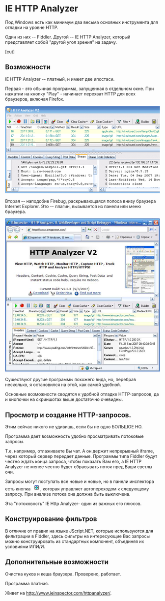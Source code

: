 # IE HTTP Analyzer

Под Windows есть как минимум два весьма основных инструмента для отладки на уровне HTTP.

Один из них -- Fiddler. Другой -- IE HTTP Analyzer, который представляет собой "другой угол зрения" на задачу.

[cut]

## Возможности
IE HTTP Analyzer -- платный, и имеет две ипостаси.

Первая - это обычная программа, запущенная в отдельном окне. При нажатии на кнопку "Play" - начинает перехват HTTP для всех браузеров, включая Firefox.

![](ie-http-analyzer.gif)

Вторая -- наподобие Firebug, раскрывающаяся полоса внизу браузера Internet Explorer. Это -- плагин, вызывается из панели или меню браузера.

![](ie-http-analyzer-2.gif)

Существуют другие программы похожего вида, но, перебрав несколько, я остановился на этой, как самой удобной.

Основные возможности сводятся к удобной отладке HTTP-запросов, да и кнопочки на скриншотах выше достаточно очевидны.

## Просмотр и создание HTTP-запросов.
Этим сейчас никого не удивишь, если бы не одно БОЛЬШОЕ НО.

Программа дает возможность удобно просматривать потоковые запросы.

Т.е, например,  отлаживаете Вы чат. А он держит непрерывный iframe, через который сервер передает данные. Программы типа Fiddler будут честно ждать конца запроса, чтобы показать Вам его, а IE HTTP Analyzer не менее честно будет сбрасывать поток пред Ваши светлы очи.

Запросы могут поступать все новые и новые, но в панели инспектора есть кнопка ![](ie-http-analyzer-3.gif), которая управляет автопереходом к следующему запросу. При анализе потока она должна быть выключена.

Эта "потоковость" IE Http Analyzer- один из важных его плюсов.

## Конструирование фильтров

В отличие от правил на языке JScript.NET, которые используются для фильтрации в Fiddler, здесь фильтры на интересующие Вас запросы можно конструировать из стандартных компонент, объединяя их условиями ИЛИ/И.

## Дополнительные возможности
Очистка куков и кеша браузера. Проверено, работает.

Программа платная.

Живет на <a href="http://www.ieinspector.com/httpanalyzer/">http://www.ieinspector.com/httpanalyzer/</a>.